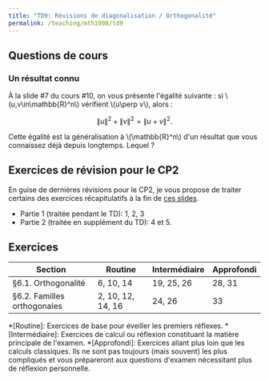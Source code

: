 ```yaml
---
title: "TD9: Révisions de diagonalisation / Orthogonalité"
permalink: /teaching/mth1008/td9
---
```


## Questions de cours

### Un résultat connu

À la slide #7 du cours #10, on vous présente l'égalité suivante : si \\(u,v\in\mathbb{R}^n\\) vérifient \\(u\perp v\\), alors :

$$\lVert u\rVert^2+\lVert v\rVert^2=\lVert u+v\rVert^2.$$

Cette égalité est la généralisation à \\(\mathbb{R}^n\\) d'un résultat que vous connaissez déjà depuis longtemps. Lequel ?

## Exercices de révision pour le CP2

En guise de dernières révisions pour le CP2, je vous propose de traiter certains des exercices récapitulatifs à la fin de [ces slides](/files/TN_9.pdf).

- Partie 1 (traitée pendant le TD): 1, 2, 3
- Partie 2 (traitée en supplément du TD): 4 et 5.

## Exercices

| Section                     | Routine           | Intermédiaire | Approfondi |
| --------------------------- | ----------------- | ------------- | ---------- |
| §6.1. Orthogonalité         | 6, 10, 14         | 19, 25, 26    | 28, 31     |
| §6.2. Familles orthogonales | 2, 10, 12, 14, 16 | 24, 26        | 33         |


*[Routine]: Exercices de base pour éveiller les premiers réflexes.
*[Intermédiaire]: Exercices de calcul ou réflexion constituant la matière principale de l'examen.
*[Approfondi]: Exercices allant plus loin que les calculs classiques. Ils ne sont pas toujours (mais souvent) les plus compliqués et vous prépareront aux questions d'examen nécessitant plus de réflexion personnelle.